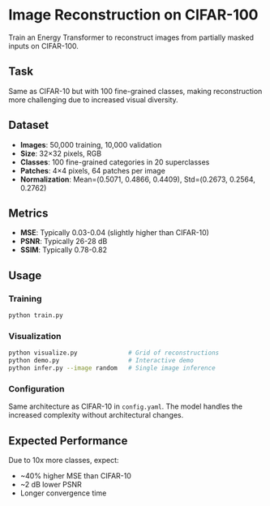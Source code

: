 # Image Reconstruction on CIFAR-100

Train an Energy Transformer to reconstruct images from partially masked inputs on CIFAR-100.

## Task

Same as CIFAR-10 but with 100 fine-grained classes, making reconstruction more challenging due to increased visual diversity.

## Dataset

- **Images**: 50,000 training, 10,000 validation  
- **Size**: 32×32 pixels, RGB
- **Classes**: 100 fine-grained categories in 20 superclasses
- **Patches**: 4×4 pixels, 64 patches per image
- **Normalization**: Mean=(0.5071, 0.4866, 0.4409), Std=(0.2673, 0.2564, 0.2762)

## Metrics

- **MSE**: Typically 0.03-0.04 (slightly higher than CIFAR-10)
- **PSNR**: Typically 26-28 dB
- **SSIM**: Typically 0.78-0.82

## Usage

### Training
```bash
python train.py
```

### Visualization
```bash
python visualize.py              # Grid of reconstructions
python demo.py                   # Interactive demo
python infer.py --image random   # Single image inference
```

### Configuration

Same architecture as CIFAR-10 in `config.yaml`. The model handles the increased complexity without architectural changes.

## Expected Performance

Due to 10x more classes, expect:
- ~40% higher MSE than CIFAR-10
- ~2 dB lower PSNR
- Longer convergence time
